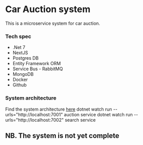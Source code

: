 # Car Auction system

This is a microservice system for car auction.

### Tech spec
- .Net 7
- NextJS
- Postgres DB
- Entity Framework ORM
- Service Bus - RabbitMQ
- MongoDB
- Docker
- Github

### System architecture

Find the system architecture [here](https://drive.google.com/drive/folders/13qYeDb50eu8szu-vdnrd7jnDWvNIypOt?usp=drive_link)
dotnet watch run --urls="http://localhost:7001" auction service
dotnet watch run --urls="http://localhost:7002" search service

## NB. The system is not yet complete 
